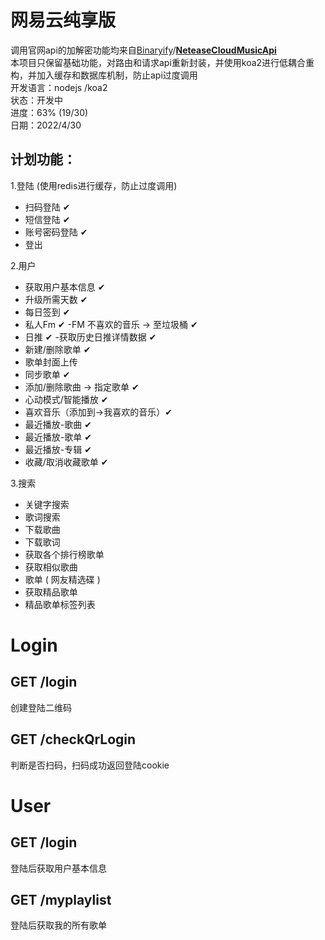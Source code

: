 
# 网易云纯享版
调用官网api的加解密功能均来自[Binaryify](https://github.com/Binaryify)/**[NeteaseCloudMusicApi](https://github.com/Binaryify/NeteaseCloudMusicApi)** </br>
本项目只保留基础功能，对路由和请求api重新封装，并使用koa2进行低耦合重构，并加入缓存和数据库机制，防止api过度调用 </br>
开发语言：nodejs /koa2 </br>
状态：开发中 </br>
进度：63%   (19/30) </br>
日期：2022/4/30

## 计划功能：
1.登陆 (使用redis进行缓存，防止过度调用)
- 扫码登陆 ✔
- 短信登陆 ✔
- 账号密码登陆 ✔
- 登出 

2.用户
- 获取用户基本信息 ✔
- 升级所需天数 ✔
- 每日签到 ✔
- 私人Fm ✔
  -FM 不喜欢的音乐 -> 至垃圾桶 ✔
- 日推 ✔
  -获取历史日推详情数据  ✔
- 新建/删除歌单  ✔
- 歌单封面上传 
- 同步歌单 ✔
- 添加/删除歌曲 -> 指定歌单 ✔
- 心动模式/智能播放 ✔
- 喜欢音乐（添加到->我喜欢的音乐）✔
- 最近播放-歌曲 ✔
- 最近播放-歌单 ✔
- 最近播放-专辑 ✔
- 收藏/取消收藏歌单 ✔

3.搜索
- 关键字搜索
- 歌词搜索
- 下载歌曲
- 下载歌词
- 获取各个排行榜歌单
- 获取相似歌曲
- 歌单 ( 网友精选碟 )
- 获取精品歌单
- 精品歌单标签列表


# Login

## GET /login

创建登陆二维码

## GET /checkQrLogin

判断是否扫码，扫码成功返回登陆cookie





# User

## GET /login

登陆后获取用户基本信息

## GET /myplaylist

登陆后获取我的所有歌单





